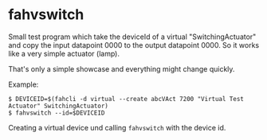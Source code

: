 # fahvswitch

Small test program which take the deviceId of a virtual "SwitchingActuator"
and copy the input datapoint 0000 to the output datapoint 0000.
So it works like a very simple actuator (lamp).

That's only a simple showcase and everything might change quickly.

Example:

```shell
$ DEVICEID=$(fahcli -d virtual --create abcVAct 7200 "Virtual Test Actuator" SwitchingActuator)
$ fahvswitch --id=$DEVICEID
```

Creating a virtual device und calling `fahvswitch` with the device id.
